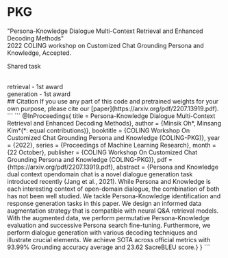# PKG
"Persona-Knowledge Dialogue Multi-Context Retrieval and Enhanced Decoding Methods" <br> 2022 COLING workshop on Customized Chat Grounding Persona and Knowledge, Accepted. <br>
<p>Shared task<p> <br>
retrieval - 1st award <br>
generation - 1st award <br>
## Citation
If you use any part of this code and pretrained weights for your own purpose, please cite our [paper](https://arxiv.org/pdf/2207.13919.pdf).
```
```
@InProceedings{
  title = 	 Persona-Knowledge Dialogue Multi-Context Retrieval and Enhanced Decoding Methods},
  author =       {Minsik Oh*, Minsang Kim*(*: equal contributions)},
  booktitle = 	 {COLING Workshop On Customized Chat Grounding Persona and Knowledge (COLING-PKG)},
  year = 	 {2022},
  series = 	 {Proceedings of Machine Learning Research},
  month = 	 {22 October},
  publisher =    {COLING Workshop On Customized Chat Grounding Persona and Knowledge (COLING-PKG)},
  pdf = 	 {https://arxiv.org/pdf/2207.13919.pdf},
  abstract = 	 {Persona and Knowledge dual context opendomain chat is a novel dialogue generation task introduced recently (Jang et al., 2021). While Persona and Knowledge is each interesting context of open-domain dialogue, the combination of both has not been well studied. We tackle Persona-Knowledge identification and response generation tasks in this paper. We design an informed data augmentation strategy that is compatible with neural Q&A retrieval models. With the augmented data, we perform permutative Persona-Knowledge evaluation and successive Persona search fine-tuning. Furthermore, we perform dialogue generation with various decoding techniques and illustrate crucial elements. We achieve SOTA across official metrics with 93.99% Grounding accuracy average and 23.62 SacreBLEU score.}
  }
```

